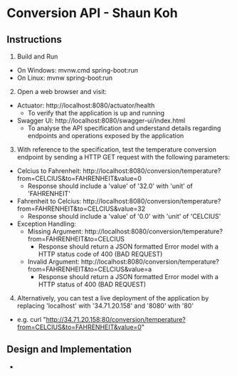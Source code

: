 # Conversion API - Shaun Koh

## Instructions

1) Build and Run
  - On Windows: mvnw.cmd spring-boot:run
  - On Linux: mvnw spring-boot:run

2) Open a web browser and visit:
  - Actuator: http://localhost:8080/actuator/health
    - To verify that the application is up and running
  - Swagger UI: http://localhost:8080/swagger-ui/index.html
    - To analyse the API specification and understand details regarding endpoints and operations exposed by the application

3) With reference to the specification, test the temperature conversion endpoint by sending a HTTP GET request with the following parameters:
  - Celcius to Fahrenheit: http://localhost:8080/conversion/temperature?from=CELCIUS&to=FAHRENHEIT&value=0
    - Response should include a 'value' of '32.0' with 'unit' of 'FAHRENHEIT'
  - Fahrenheit to Celcius: http://localhost:8080/conversion/temperature?from=FAHRENHEIT&to=CELCIUS&value=32
    - Response should include a 'value' of '0.0' with 'unit' of 'CELCIUS'
  - Exception Handling:
    - Missing Argument: http://localhost:8080/conversion/temperature?from=FAHRENHEIT&to=CELCIUS
      - Response should return a JSON formatted Error model with a HTTP status code of 400 (BAD REQUEST)
    - Invalid Argument: http://localhost:8080/conversion/temperature?from=FAHRENHEIT&to=CELCIUS&value=a
      - Response should return a JSON formatted Error model with a HTTP status of 400 (BAD REQUEST)

4) Alternatively, you can test a live deployment of the application by replacing 'localhost' with '34.71.20.158' and '8080' with '80'
  - e.g. curl "http://34.71.20.158:80/conversion/temperature?from=CELCIUS&to=FAHRENHEIT&value=0"

## Design and Implementation
- 

